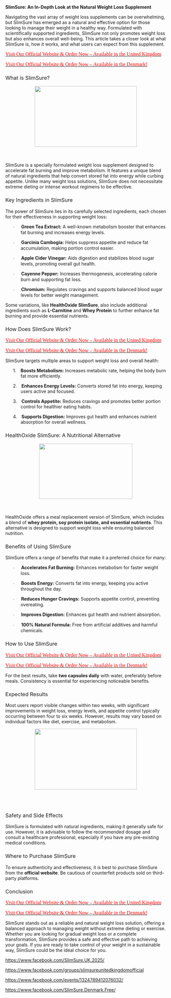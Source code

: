 <p>&nbsp;</p><p><strong>SlimSure: An In-Depth Look at the Natural Weight Loss Supplement</strong><o:p></o:p></p>

<p>Navigating the vast array of weight loss supplements can be overwhelming,
but SlimSure has emerged as a natural and effective option for those looking to
manage their weight in a healthy way. Formulated with scientifically supported
ingredients, SlimSure not only promotes weight loss but also enhances overall
well-being. This article takes a closer look at what SlimSure is, how it works,
and what users can expect from this supplement.<o:p></o:p></p>

<p class="MsoNormal" style="line-height: normal; mso-margin-bottom-alt: auto; mso-margin-top-alt: auto;"><span style="color: red; font-family: &quot;Times New Roman&quot;,&quot;serif&quot;; font-size: 12pt; mso-fareast-font-family: &quot;Times New Roman&quot;; mso-fareast-language: EN-IN;"><a href="https://nutraxyz.com/SlimSure"><span style="color: red;">Visit Our Official
Website &amp; Order Now – Available in the United Kingdom<o:p></o:p></span></a></span></p>

<p class="MsoNormal" style="line-height: normal; mso-margin-bottom-alt: auto; mso-margin-top-alt: auto;"><span style="color: red; font-family: &quot;Times New Roman&quot;,&quot;serif&quot;; font-size: 12pt; mso-fareast-font-family: &quot;Times New Roman&quot;; mso-fareast-language: EN-IN;"><a href="https://whoherbs.com/SlimSure"><span style="color: red;">Visit Our Official
Website &amp; Order Now – Available in the Denmark!</span></a> <o:p></o:p></span></p>

<h3><strong><span face="&quot;Calibri Light&quot;,&quot;sans-serif&quot;" style="font-weight: normal; mso-ascii-theme-font: major-latin; mso-bidi-font-family: &quot;Times New Roman&quot;; mso-bidi-theme-font: major-bidi; mso-hansi-theme-font: major-latin;">What is SlimSure?</span></strong><o:p></o:p></h3><div><strong><div class="separator" style="clear: both; text-align: center;"><a href="https://blogger.googleusercontent.com/img/b/R29vZ2xl/AVvXsEgS2vdJwI1TpOr-DuIRTIieJWSO344j5DU45M5ioczaYZI_fw46WMxyTaAleK9n9aWkUXQt2vpo8vkqR6oTDwCfe7-waGi3NRa7nqzzLWzDmgY6c9xy7yLZskKJlTKEgvxyuwQWqJAV1Ibowwvhk4Jcgf0-zKdvokyYJ-NQSiEfQGm8TQmtOSJg9m9cCytF/s590/weight-loss-simple-keto-diet-plan-1223559.jpg" style="margin-left: 1em; margin-right: 1em;"><img border="0" data-original-height="350" data-original-width="590" height="190" src="https://blogger.googleusercontent.com/img/b/R29vZ2xl/AVvXsEgS2vdJwI1TpOr-DuIRTIieJWSO344j5DU45M5ioczaYZI_fw46WMxyTaAleK9n9aWkUXQt2vpo8vkqR6oTDwCfe7-waGi3NRa7nqzzLWzDmgY6c9xy7yLZskKJlTKEgvxyuwQWqJAV1Ibowwvhk4Jcgf0-zKdvokyYJ-NQSiEfQGm8TQmtOSJg9m9cCytF/s320/weight-loss-simple-keto-diet-plan-1223559.jpg" width="320" /></a></div><br /><span face="&quot;Calibri Light&quot;,&quot;sans-serif&quot;" style="font-weight: normal; mso-ascii-theme-font: major-latin; mso-bidi-font-family: &quot;Times New Roman&quot;; mso-bidi-theme-font: major-bidi; mso-hansi-theme-font: major-latin;"><br /></span></strong></div>

<p>SlimSure is a specially formulated weight loss supplement designed to
accelerate fat burning and improve metabolism. It features a unique blend of
natural ingredients that help convert stored fat into energy while curbing
appetite. Unlike many weight loss solutions, SlimSure does not necessitate
extreme dieting or intense workout regimens to be effective.<o:p></o:p></p>

<h3><strong><span face="&quot;Calibri Light&quot;,&quot;sans-serif&quot;" style="font-weight: normal; mso-ascii-theme-font: major-latin; mso-bidi-font-family: &quot;Times New Roman&quot;; mso-bidi-theme-font: major-bidi; mso-hansi-theme-font: major-latin;">Key Ingredients in SlimSure</span></strong><o:p></o:p></h3>

<p>The power of SlimSure lies in its carefully selected ingredients, each
chosen for their effectiveness in supporting weight loss:<o:p></o:p></p>

<p style="margin-left: 36pt; mso-list: l2 level1 lfo1; tab-stops: list 36.0pt; text-indent: -18pt;"><!--[if !supportLists]--><span style="font-family: Symbol; font-size: 10pt; mso-bidi-font-family: Symbol; mso-bidi-font-size: 12.0pt; mso-fareast-font-family: Symbol;"><span style="mso-list: Ignore;">·<span style="font: 7pt &quot;Times New Roman&quot;;">&nbsp;&nbsp;&nbsp;&nbsp;&nbsp;&nbsp;&nbsp;&nbsp;
</span></span></span><!--[endif]--><strong>Green Tea Extract:</strong> A well-known
metabolism booster that enhances fat burning and increases energy levels.<o:p></o:p></p>

<p style="margin-left: 36pt; mso-list: l2 level1 lfo1; tab-stops: list 36.0pt; text-indent: -18pt;"><!--[if !supportLists]--><span style="font-family: Symbol; font-size: 10pt; mso-bidi-font-family: Symbol; mso-bidi-font-size: 12.0pt; mso-fareast-font-family: Symbol;"><span style="mso-list: Ignore;">·<span style="font: 7pt &quot;Times New Roman&quot;;">&nbsp;&nbsp;&nbsp;&nbsp;&nbsp;&nbsp;&nbsp;&nbsp;
</span></span></span><!--[endif]--><strong>Garcinia Cambogia:</strong> Helps
suppress appetite and reduce fat accumulation, making portion control easier.<o:p></o:p></p>

<p style="margin-left: 36pt; mso-list: l2 level1 lfo1; tab-stops: list 36.0pt; text-indent: -18pt;"><!--[if !supportLists]--><span style="font-family: Symbol; font-size: 10pt; mso-bidi-font-family: Symbol; mso-bidi-font-size: 12.0pt; mso-fareast-font-family: Symbol;"><span style="mso-list: Ignore;">·<span style="font: 7pt &quot;Times New Roman&quot;;">&nbsp;&nbsp;&nbsp;&nbsp;&nbsp;&nbsp;&nbsp;&nbsp;
</span></span></span><!--[endif]--><strong>Apple Cider Vinegar:</strong> Aids
digestion and stabilizes blood sugar levels, promoting overall gut health.<o:p></o:p></p>

<p style="margin-left: 36pt; mso-list: l2 level1 lfo1; tab-stops: list 36.0pt; text-indent: -18pt;"><!--[if !supportLists]--><span style="font-family: Symbol; font-size: 10pt; mso-bidi-font-family: Symbol; mso-bidi-font-size: 12.0pt; mso-fareast-font-family: Symbol;"><span style="mso-list: Ignore;">·<span style="font: 7pt &quot;Times New Roman&quot;;">&nbsp;&nbsp;&nbsp;&nbsp;&nbsp;&nbsp;&nbsp;&nbsp;
</span></span></span><!--[endif]--><strong>Cayenne Pepper:</strong> Increases
thermogenesis, accelerating calorie burn and supporting fat loss.<o:p></o:p></p>

<p style="margin-left: 36pt; mso-list: l2 level1 lfo1; tab-stops: list 36.0pt; text-indent: -18pt;"><!--[if !supportLists]--><span style="font-family: Symbol; font-size: 10pt; mso-bidi-font-family: Symbol; mso-bidi-font-size: 12.0pt; mso-fareast-font-family: Symbol;"><span style="mso-list: Ignore;">·<span style="font: 7pt &quot;Times New Roman&quot;;">&nbsp;&nbsp;&nbsp;&nbsp;&nbsp;&nbsp;&nbsp;&nbsp;
</span></span></span><!--[endif]--><strong>Chromium:</strong> Regulates cravings
and supports balanced blood sugar levels for better weight management.<o:p></o:p></p>

<p>Some variations, like <strong>HealthOxide SlimSure</strong>, also include
additional ingredients such as <strong>L-Carnitine</strong> and <strong>Whey
Protein</strong> to further enhance fat burning and provide essential
nutrients.<o:p></o:p></p>

<h3><strong><span face="&quot;Calibri Light&quot;,&quot;sans-serif&quot;" style="font-weight: normal; mso-ascii-theme-font: major-latin; mso-bidi-font-family: &quot;Times New Roman&quot;; mso-bidi-theme-font: major-bidi; mso-hansi-theme-font: major-latin;">How Does SlimSure Work?</span></strong><o:p></o:p></h3>

<p class="MsoNormal" style="line-height: normal; mso-margin-bottom-alt: auto; mso-margin-top-alt: auto;"><span style="color: red; font-family: &quot;Times New Roman&quot;,&quot;serif&quot;; font-size: 12pt; mso-fareast-font-family: &quot;Times New Roman&quot;; mso-fareast-language: EN-IN;"><a href="https://nutraxyz.com/SlimSure"><span style="color: red;">Visit Our Official
Website &amp; Order Now – Available in the United Kingdom<o:p></o:p></span></a></span></p>

<p class="MsoNormal" style="line-height: normal; mso-margin-bottom-alt: auto; mso-margin-top-alt: auto;"><span style="color: red; font-family: &quot;Times New Roman&quot;,&quot;serif&quot;; font-size: 12pt; mso-fareast-font-family: &quot;Times New Roman&quot;; mso-fareast-language: EN-IN;"><a href="https://whoherbs.com/SlimSure"><span style="color: red;">Visit Our Official
Website &amp; Order Now – Available in the Denmark!</span></a> <o:p></o:p></span></p>

<p>SlimSure targets multiple areas to support weight loss and overall health:<o:p></o:p></p>

<p style="margin-left: 36pt; mso-list: l1 level1 lfo2; tab-stops: list 36.0pt; text-indent: -18pt;"><!--[if !supportLists]--><span style="mso-list: Ignore;">1.<span style="font: 7pt &quot;Times New Roman&quot;;">&nbsp;&nbsp;&nbsp;&nbsp;&nbsp; </span></span><!--[endif]--><strong>Boosts
Metabolism:</strong> Increases metabolic rate, helping the body burn fat more
efficiently.<o:p></o:p></p>

<p style="margin-left: 36pt; mso-list: l1 level1 lfo2; tab-stops: list 36.0pt; text-indent: -18pt;"><!--[if !supportLists]--><span style="mso-list: Ignore;">2.<span style="font: 7pt &quot;Times New Roman&quot;;">&nbsp;&nbsp;&nbsp;&nbsp;&nbsp; </span></span><!--[endif]--><strong>Enhances
Energy Levels:</strong> Converts stored fat into energy, keeping users active
and focused.<o:p></o:p></p>

<p style="margin-left: 36pt; mso-list: l1 level1 lfo2; tab-stops: list 36.0pt; text-indent: -18pt;"><!--[if !supportLists]--><span style="mso-list: Ignore;">3.<span style="font: 7pt &quot;Times New Roman&quot;;">&nbsp;&nbsp;&nbsp;&nbsp;&nbsp; </span></span><!--[endif]--><strong>Controls
Appetite:</strong> Reduces cravings and promotes better portion control for
healthier eating habits.<o:p></o:p></p>

<p style="margin-left: 36pt; mso-list: l1 level1 lfo2; tab-stops: list 36.0pt; text-indent: -18pt;"><!--[if !supportLists]--><span style="mso-list: Ignore;">4.<span style="font: 7pt &quot;Times New Roman&quot;;">&nbsp;&nbsp;&nbsp;&nbsp;&nbsp; </span></span><!--[endif]--><strong>Supports
Digestion:</strong> Improves gut health and enhances nutrient absorption for
overall wellness.<o:p></o:p></p>

<h3><strong><span face="&quot;Calibri Light&quot;,&quot;sans-serif&quot;" style="font-weight: normal; mso-ascii-theme-font: major-latin; mso-bidi-font-family: &quot;Times New Roman&quot;; mso-bidi-theme-font: major-bidi; mso-hansi-theme-font: major-latin;">HealthOxide SlimSure: A
Nutritional Alternative</span></strong><o:p></o:p></h3><div><strong><div class="separator" style="clear: both; text-align: center;"><a href="https://blogger.googleusercontent.com/img/b/R29vZ2xl/AVvXsEh_7dylxqO-Q6THAUeoWzzuYst9dGNBE_8nRkVXnho-zhwaKDXyLCTpDVuhC4gRD2pcJiS0zKa7v5C9khiHG-XZruR7RVVM8X13NyPMABfshYWgzPEhopsrLP-odhVG3jRR74x5qHSdcRHUzC4YlOZSYYbrl30CTpojGLdwtiahBteBMUi3vKZmfUDw6Ame/s292/images%20(3).jpg" style="margin-left: 1em; margin-right: 1em;"><img border="0" data-original-height="173" data-original-width="292" height="173" src="https://blogger.googleusercontent.com/img/b/R29vZ2xl/AVvXsEh_7dylxqO-Q6THAUeoWzzuYst9dGNBE_8nRkVXnho-zhwaKDXyLCTpDVuhC4gRD2pcJiS0zKa7v5C9khiHG-XZruR7RVVM8X13NyPMABfshYWgzPEhopsrLP-odhVG3jRR74x5qHSdcRHUzC4YlOZSYYbrl30CTpojGLdwtiahBteBMUi3vKZmfUDw6Ame/s1600/images%20(3).jpg" width="292" /></a></div><br /><span face="&quot;Calibri Light&quot;,&quot;sans-serif&quot;" style="font-weight: normal; mso-ascii-theme-font: major-latin; mso-bidi-font-family: &quot;Times New Roman&quot;; mso-bidi-theme-font: major-bidi; mso-hansi-theme-font: major-latin;"><br /></span></strong></div>

<p>HealthOxide offers a meal replacement version of SlimSure, which includes a
blend of <strong>whey protein, soy protein isolate, and essential nutrients</strong>.
This alternative is designed to support weight loss while ensuring balanced
nutrition.<o:p></o:p></p>

<h3><strong><span face="&quot;Calibri Light&quot;,&quot;sans-serif&quot;" style="font-weight: normal; mso-ascii-theme-font: major-latin; mso-bidi-font-family: &quot;Times New Roman&quot;; mso-bidi-theme-font: major-bidi; mso-hansi-theme-font: major-latin;">Benefits of Using SlimSure</span></strong><o:p></o:p></h3>

<p>SlimSure offers a range of benefits that make it a preferred choice for
many:<o:p></o:p></p>

<p style="margin-left: 36pt; mso-list: l0 level1 lfo3; tab-stops: list 36.0pt; text-indent: -18pt;"><!--[if !supportLists]--><span style="font-family: Symbol; font-size: 10pt; mso-bidi-font-family: Symbol; mso-bidi-font-size: 12.0pt; mso-fareast-font-family: Symbol;"><span style="mso-list: Ignore;">·<span style="font: 7pt &quot;Times New Roman&quot;;">&nbsp;&nbsp;&nbsp;&nbsp;&nbsp;&nbsp;&nbsp;&nbsp;
</span></span></span><!--[endif]--><strong>Accelerates Fat Burning:</strong>
Enhances metabolism for faster weight loss.<o:p></o:p></p>

<p style="margin-left: 36pt; mso-list: l0 level1 lfo3; tab-stops: list 36.0pt; text-indent: -18pt;"><!--[if !supportLists]--><span style="font-family: Symbol; font-size: 10pt; mso-bidi-font-family: Symbol; mso-bidi-font-size: 12.0pt; mso-fareast-font-family: Symbol;"><span style="mso-list: Ignore;">·<span style="font: 7pt &quot;Times New Roman&quot;;">&nbsp;&nbsp;&nbsp;&nbsp;&nbsp;&nbsp;&nbsp;&nbsp;
</span></span></span><!--[endif]--><strong>Boosts Energy:</strong> Converts fat
into energy, keeping you active throughout the day.<o:p></o:p></p>

<p style="margin-left: 36pt; mso-list: l0 level1 lfo3; tab-stops: list 36.0pt; text-indent: -18pt;"><!--[if !supportLists]--><span style="font-family: Symbol; font-size: 10pt; mso-bidi-font-family: Symbol; mso-bidi-font-size: 12.0pt; mso-fareast-font-family: Symbol;"><span style="mso-list: Ignore;">·<span style="font: 7pt &quot;Times New Roman&quot;;">&nbsp;&nbsp;&nbsp;&nbsp;&nbsp;&nbsp;&nbsp;&nbsp;
</span></span></span><!--[endif]--><strong>Reduces Hunger Cravings:</strong>
Supports appetite control, preventing overeating.<o:p></o:p></p>

<p style="margin-left: 36pt; mso-list: l0 level1 lfo3; tab-stops: list 36.0pt; text-indent: -18pt;"><!--[if !supportLists]--><span style="font-family: Symbol; font-size: 10pt; mso-bidi-font-family: Symbol; mso-bidi-font-size: 12.0pt; mso-fareast-font-family: Symbol;"><span style="mso-list: Ignore;">·<span style="font: 7pt &quot;Times New Roman&quot;;">&nbsp;&nbsp;&nbsp;&nbsp;&nbsp;&nbsp;&nbsp;&nbsp;
</span></span></span><!--[endif]--><strong>Improves Digestion:</strong> Enhances
gut health and nutrient absorption.<o:p></o:p></p>

<p style="margin-left: 36pt; mso-list: l0 level1 lfo3; tab-stops: list 36.0pt; text-indent: -18pt;"><!--[if !supportLists]--><span style="font-family: Symbol; font-size: 10pt; mso-bidi-font-family: Symbol; mso-bidi-font-size: 12.0pt; mso-fareast-font-family: Symbol;"><span style="mso-list: Ignore;">·<span style="font: 7pt &quot;Times New Roman&quot;;">&nbsp;&nbsp;&nbsp;&nbsp;&nbsp;&nbsp;&nbsp;&nbsp;
</span></span></span><!--[endif]--><strong>100% Natural Formula:</strong> Free from
artificial additives and harmful chemicals.<o:p></o:p></p>

<h3><strong><span face="&quot;Calibri Light&quot;,&quot;sans-serif&quot;" style="font-weight: normal; mso-ascii-theme-font: major-latin; mso-bidi-font-family: &quot;Times New Roman&quot;; mso-bidi-theme-font: major-bidi; mso-hansi-theme-font: major-latin;">How to Use SlimSure</span></strong><o:p></o:p></h3>

<p class="MsoNormal" style="line-height: normal; mso-margin-bottom-alt: auto; mso-margin-top-alt: auto;"><span style="color: red; font-family: &quot;Times New Roman&quot;,&quot;serif&quot;; font-size: 12pt; mso-fareast-font-family: &quot;Times New Roman&quot;; mso-fareast-language: EN-IN;"><a href="https://nutraxyz.com/SlimSure"><span style="color: red;">Visit Our Official
Website &amp; Order Now – Available in the United Kingdom<o:p></o:p></span></a></span></p>

<p class="MsoNormal" style="line-height: normal; mso-margin-bottom-alt: auto; mso-margin-top-alt: auto;"><span style="color: red; font-family: &quot;Times New Roman&quot;,&quot;serif&quot;; font-size: 12pt; mso-fareast-font-family: &quot;Times New Roman&quot;; mso-fareast-language: EN-IN;"><a href="https://whoherbs.com/SlimSure"><span style="color: red;">Visit Our Official
Website &amp; Order Now – Available in the Denmark!</span></a> <o:p></o:p></span></p>

<p>For the best results, take <strong>two capsules daily</strong> with water,
preferably before meals. Consistency is essential for experiencing noticeable
benefits.<o:p></o:p></p>

<h3><strong><span face="&quot;Calibri Light&quot;,&quot;sans-serif&quot;" style="font-weight: normal; mso-ascii-theme-font: major-latin; mso-bidi-font-family: &quot;Times New Roman&quot;; mso-bidi-theme-font: major-bidi; mso-hansi-theme-font: major-latin;">Expected Results</span></strong><o:p></o:p></h3>

<p>Most users report visible changes within two weeks, with significant
improvements in weight loss, energy levels, and appetite control typically
occurring between four to six weeks. However, results may vary based on
individual factors like diet, exercise, and metabolism.<o:p></o:p></p><div class="separator" style="clear: both; text-align: center;"><a href="https://blogger.googleusercontent.com/img/b/R29vZ2xl/AVvXsEjm170YY8C7rW9KlC6ZjxBtSJsHVlj6hGjLQNlFvOVCLeGwwOyGrFRAnzq1VOnO3W5nnWW1uwiysS5_IZkqkknkTXn8EIyhjIIKnw53Hcl-f9pkgnRqoTpB84TkeCRPvvrIJbL7Fak2lAORPwleGOomzb1IXaRFbSTierYMJFZH63iEmoAzT_qj2GVpClZl/s590/keto-diet-weight-loss.jpg" style="margin-left: 1em; margin-right: 1em;"><img border="0" data-original-height="350" data-original-width="590" height="190" src="https://blogger.googleusercontent.com/img/b/R29vZ2xl/AVvXsEjm170YY8C7rW9KlC6ZjxBtSJsHVlj6hGjLQNlFvOVCLeGwwOyGrFRAnzq1VOnO3W5nnWW1uwiysS5_IZkqkknkTXn8EIyhjIIKnw53Hcl-f9pkgnRqoTpB84TkeCRPvvrIJbL7Fak2lAORPwleGOomzb1IXaRFbSTierYMJFZH63iEmoAzT_qj2GVpClZl/s320/keto-diet-weight-loss.jpg" width="320" /></a></div><br /><p><br /></p>

<h3><strong><span face="&quot;Calibri Light&quot;,&quot;sans-serif&quot;" style="font-weight: normal; mso-ascii-theme-font: major-latin; mso-bidi-font-family: &quot;Times New Roman&quot;; mso-bidi-theme-font: major-bidi; mso-hansi-theme-font: major-latin;">Safety and Side Effects</span></strong><o:p></o:p></h3>

<p>SlimSure is formulated with natural ingredients, making it generally safe
for use. However, it is advisable to follow the recommended dosage and consult
a healthcare professional, especially if you have any pre-existing medical
conditions.<o:p></o:p></p>

<h3><strong><span face="&quot;Calibri Light&quot;,&quot;sans-serif&quot;" style="font-weight: normal; mso-ascii-theme-font: major-latin; mso-bidi-font-family: &quot;Times New Roman&quot;; mso-bidi-theme-font: major-bidi; mso-hansi-theme-font: major-latin;">Where to Purchase SlimSure</span></strong><o:p></o:p></h3>

<p>To ensure authenticity and effectiveness, it is best to purchase SlimSure
from the <strong>official website</strong>. Be cautious of counterfeit products
sold on third-party platforms.<o:p></o:p></p>

<h3><strong><span face="&quot;Calibri Light&quot;,&quot;sans-serif&quot;" style="font-weight: normal; mso-ascii-theme-font: major-latin; mso-bidi-font-family: &quot;Times New Roman&quot;; mso-bidi-theme-font: major-bidi; mso-hansi-theme-font: major-latin;">Conclusion</span></strong><o:p></o:p></h3>

<p class="MsoNormal" style="line-height: normal; mso-margin-bottom-alt: auto; mso-margin-top-alt: auto;"><span style="color: red; font-family: &quot;Times New Roman&quot;,&quot;serif&quot;; font-size: 12pt; mso-fareast-font-family: &quot;Times New Roman&quot;; mso-fareast-language: EN-IN;"><a href="https://nutraxyz.com/SlimSure"><span style="color: red;">Visit Our Official
Website &amp; Order Now – Available in the United Kingdom<o:p></o:p></span></a></span></p>

<p class="MsoNormal" style="line-height: normal; mso-margin-bottom-alt: auto; mso-margin-top-alt: auto;"><span style="color: red; font-family: &quot;Times New Roman&quot;,&quot;serif&quot;; font-size: 12pt; mso-fareast-font-family: &quot;Times New Roman&quot;; mso-fareast-language: EN-IN;"><a href="https://whoherbs.com/SlimSure"><span style="color: red;">Visit Our Official
Website &amp; Order Now – Available in the Denmark!</span></a> <o:p></o:p></span></p>

<p>SlimSure stands out as a reliable and natural weight loss solution, offering
a balanced approach to managing weight without extreme dieting or exercise.
Whether you are looking for gradual weight loss or a complete transformation,
SlimSure provides a safe and effective path to achieving your goals. If you are
ready to take control of your weight in a sustainable way, SlimSure could be
the ideal choice for you.<o:p></o:p></p>

<p><a href="https://www.facebook.com/SlimSure.UK.2025/">https://www.facebook.com/SlimSure.UK.2025/</a>
<o:p></o:p></p>

<p><a href="https://www.facebook.com/groups/slimsureunitedkingdomofficial">https://www.facebook.com/groups/slimsureunitedkingdomofficial</a>
<o:p></o:p></p>

<p><a href="https://www.facebook.com/events/1324789412076032/">https://www.facebook.com/events/1324789412076032/</a>
<o:p></o:p></p>

<p><a href="https://www.facebook.com/SlimSure.Denmark.Free/">https://www.facebook.com/SlimSure.Denmark.Free/</a>
<o:p></o:p></p>

<p class="MsoNormal"><o:p>&nbsp;</o:p></p>
